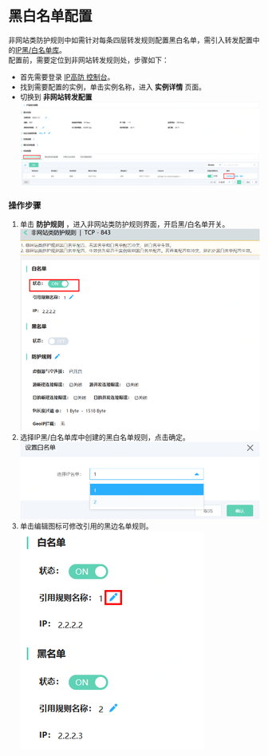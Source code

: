 # 黑白名单配置
非网站类防护规则中如需针对每条四层转发规则配置黑白名单，需引入转发配置中的[IP黑/白名单库](Blacklist-And-Whitelist-Settings.md)。</BR>
配置前，需要定位到非网站转发规则处，步骤如下：
- 首先需要登录 [IP高防 控制台](https://ip-anti-console.jdcloud.com/instancelist)。
- 找到需要配置的实例，单击实例名称，进入 **实例详情** 页面。
- 切换到 **非网站转发配置** 
   ![非网站转发规则](../../../../../image/Advanced%20Anti-DDoS/net-service-protection-rule-03.png)


### 操作步骤
1. 单击 **防护规则** ，进入非网站类防护规则界面，开启黑/白名单开关。</BR>
 ![非网站防护规则](../../../../../image/Advanced%20Anti-DDoS/net-service-protection-rule-06.png)
2. 选择IP黑/白名单库中创建的黑白名单规则，点击确定。</BR>
 ![非网站防护规则](../../../../../image/Advanced%20Anti-DDoS/net-service-protection-rule-07.png)
3. 单击编辑图标可修改引用的黑边名单规则。</BR>
 ![非网站防护规则](../../../../../image/Advanced%20Anti-DDoS/net-service-protection-rule-08.png)

 

